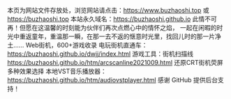 本页为网站文件存放处，浏览网站请点击：https://www.buzhaoshi.top 或 https://buzhaoshi.top
本站永久域名：https://buzhaoshi.github.io 
此情不可再！但愿在这温馨的时刻能为伙伴们再次点燃心中的情怀之焰，
一起在闲暇的时光中重返童年，重温那一瞬，在那一去不返的惬意时光里，找回儿时的那一片净土...... 
Web街机，600+游戏收录 电玩街机直通车：https://buzhaoshi.github.io/dwjj/index.html
游戏工具：街机扫描线 https://buzhaoshi.github.io/htm/arcscanline2021009.html 还原CRT街机荧屏 多种效果选择
本地VST音乐播放器：https://buzhaoshi.github.io/htm/audiovstplayer.html
感谢 GitHub 提供后台支持！
